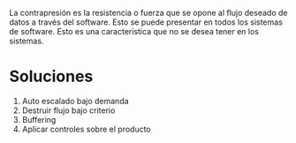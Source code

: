 La contrapresión es la resistencia o fuerza que se opone al flujo deseado de datos a través del software. Esto se puede presentar en todos los sistemas de software. Esto es una característica que no se desea tener en los sistemas.

# Soluciones
1. Auto escalado bajo demanda
2. Destruir flujo bajo criterio
3. Buffering
4. Aplicar controles sobre el producto